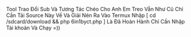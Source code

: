 Tool Trao Đổi Sub Và Tương Tác Chéo Cho Anh Em Treo Vẫn Như Cũ Chỉ Cần Tải Source Này Về Và Giải Nén Ra Vào Termux Nhập [ cd /sdcard/download && php 6in1byct.php ] Là Đã Hoàn Hành Chỉ Cần Nhập Tài khoản Và Chạy =)) 
